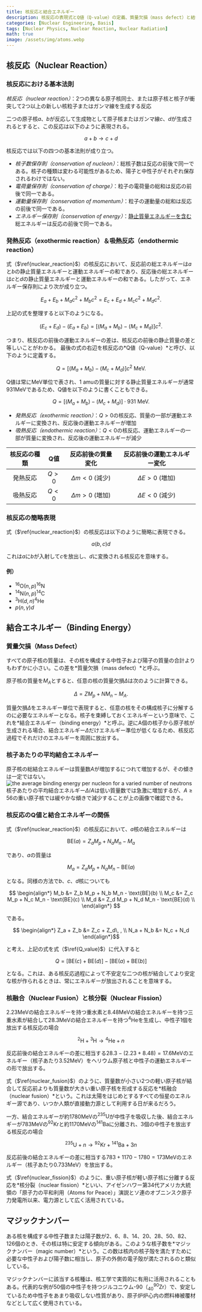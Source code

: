 ```yaml
---
title: 核反応と結合エネルギー
description: 核反応の表現式とQ値（Q-value）の定義、質量欠損（mass defect）と結合エネルギー（binding energy）の概念について学ぶ。
categories: [Nuclear Engineering, Basis]
tags: [Nuclear Physics, Nuclear Reaction, Nuclear Radiation]
math: true
image: /assets/img/atoms.webp
---
```

## 核反応（Nuclear Reaction）
### 核反応における基本法則
*核反応（nuclear reaction）*：2つの異なる原子核同士、または原子核と核子が衝突して2つ以上の新しい核粒子またはガンマ線を生成する反応

二つの原子核$a$、$b$が反応して生成物として原子核またはガンマ線$c$、$d$が生成されるとすると、この反応は以下のように表現される。

$$ a + b \rightarrow c + d \tag{1} \label{nuclear_reaction}$$

核反応では以下の四つの基本法則が成り立つ。

- *核子数保存則（conservation of nucleon）*：総核子数は反応の前後で同一である。核子の種類は変わる可能性があるため、陽子と中性子がそれぞれ保存されるわけではない。
- *電荷量保存則（conservation of charge）*：粒子の電荷量の総和は反応の前後で同一である。
- *運動量保存則（conservation of momentum）*：粒子の運動量の総和は反応の前後で同一である。
- *エネルギー保存則（conservation of energy）*：<u>静止質量エネルギーを含む</u>総エネルギーは反応の前後で同一である。

### 発熱反応（exothermic reaction）＆吸熱反応（endothermic reaction）
式（$\ref{nuclear_reaction}$）の核反応において、反応前の総エネルギーは$a$と$b$の静止質量エネルギーと運動エネルギーの和であり、反応後の総エネルギーは$c$と$d$の静止質量エネルギーと運動エネルギーの和である。したがって、エネルギー保存則により次が成り立つ。

$$ E_a + E_b + M_a c^2 + M_b c^2 = E_c + E_d + M_c c^2 + M_d c^2. $$

上記の式を整理すると以下のようになる。

$$ (E_c + E_d) - (E_a + E_b) = [(M_a + M_b) - (M_c + M_d)]c^2. $$

つまり、核反応の前後の運動エネルギーの差は、核反応の前後の静止質量の差と等しいことがわかる。
最後の式の右辺を核反応の*Q値（Q-value）*と呼び、以下のように定義する。

$$ Q = [(M_a + M_b) - (M_c + M_d)]c^2 \ \text{MeV}.\tag{2} \label{Q_value} $$

Q値は常にMeV単位で表され、1 amuの質量に対する静止質量エネルギーが通常931MeVであるため、Q値を以下のように書くこともできる。

$$ Q = [(M_a + M_b) - (M_c + M_d)]\cdot 931 \ \text{MeV}.\tag{3} $$

- *発熱反応（exothermic reaction）*：$Q>0$の核反応、質量の一部が運動エネルギーに変換され、反応後の運動エネルギーが増加
- *吸熱反応（endothermic reaction）*：$Q<0$の核反応、運動エネルギーの一部が質量に変換され、反応後の運動エネルギーが減少

| 核反応の種類 | Q値 | 反応前後の質量変化 | 反応前後の運動エネルギー変化 |
| :---: | :---: | :---: | :---: |
| 発熱反応 | $Q>0$ | $\Delta m<0$ (減少) | $\Delta E>0$ (増加) |
| 吸熱反応 | $Q<0$ | $\Delta m>0$ (増加) | $\Delta E<0$ (減少) |

### 核反応の簡略表現
式（$\ref{nuclear_reaction}$）の核反応は以下のように簡略に表現できる。

$$ a(b, c)d $$

これは$a$に$b$が入射して$c$を放出し、$d$に変換される核反応を意味する。

#### 例）
- $^{16} \text{O}(n,p)^{16}\text{N}$
- $^{14} \text{N}(n,p)^{14}\text{C}$
- $^{3} \text{H}(d,n)^{4}\text{He}$
- $p(n,\gamma)d$

## 結合エネルギー（Binding Energy）
### 質量欠損（Mass Defect）
すべての原子核の質量は、その核を構成する中性子および陽子の質量の合計よりもわずかに小さい。この差を*質量欠損（mass defect）*と呼ぶ。

原子核の質量を$M_A$とすると、任意の核の質量欠損$\Delta$は次のように計算できる。

$$ \Delta = ZM_p + NM_n - M_A. $$

質量欠損$\Delta$をエネルギー単位で表現すると、任意の核をその構成核子に分解するのに必要なエネルギーとなる。核子を束縛しておくエネルギーという意味で、これを*結合エネルギー（binding energy）*と呼ぶ。逆にA個の核子から原子核が生成される場合、結合エネルギー$\Delta$だけエネルギー準位が低くなるため、核反応過程でそれだけのエネルギーを周囲に放出する。

### 核子あたりの平均結合エネルギー
原子核の総結合エネルギーは質量数$A$が増加するにつれて増加するが、その傾きは一定ではない。  
![the average binding energy per nucleon for a varied number of neutrons](https://upload.wikimedia.org/wikipedia/commons/5/53/Binding_energy_curve_-_common_isotopes.svg)  
核子あたりの平均結合エネルギー$\Delta/A$は低い質量数では急激に増加するが、$A\geq56$の重い原子核では緩やかな傾きで減少することが上の画像で確認できる。

### 核反応のQ値と結合エネルギーの関係
式（$\ref{nuclear_reaction}$）の核反応において、$a$核の結合エネルギーは

$$ \text{BE}(a) = Z_a M_p + N_a M_n - M_a $$

であり、$a$の質量は

$$ M_a = Z_a M_p + N_a M_n - \text{BE}(a) $$

となる。同様の方法で$b$、$c$、$d$核についても

$$ \begin{align*}
M_b &= Z_b M_p + N_b M_n - \text{BE}(b) \\
M_c &= Z_c M_p + N_c M_n - \text{BE}(c) \\
M_d &= Z_d M_p + N_d M_n - \text{BE}(d) \\
\end{align*} $$

である。

$$ \begin{align*}
Z_a + Z_b &= Z_c + Z_d\, , \\
N_a + N_b &= N_c + N_d
\end{align*}$$

と考え、上記の式を式（$\ref{Q_value}$）に代入すると

$$ Q = [\text{BE}(c) + \text{BE}(d)] - [\text{BE}(a) + \text{BE}(b)] $$

となる。これは、ある核反応過程によって不安定な二つの核が結合してより安定な核が作られるときは、常にエネルギーが放出されることを意味する。

### 核融合（Nuclear Fusion）と核分裂（Nuclear Fission）
$2.23\text{MeV}$の結合エネルギーを持つ重水素と$8.48\text{MeV}$の結合エネルギーを持つ三重水素が結合して$28.3\text{MeV}$の結合エネルギーを持つ$^4\text{He}$を生成し、中性子1個を放出する核反応の場合

$$ ^2\text{H} + {^3\text{H}} \rightarrow {^4\text{He}} + n \tag{4} \label{nuclear_fusion}$$

反応前後の結合エネルギーの差に相当する$28.3-(2.23+8.48)=17.6\text{MeV}$のエネルギー（核子あたり$3.52\text{MeV}$）をヘリウム原子核と中性子の運動エネルギーの形で放出する。

式（$\ref{nuclear_fusion}$）のように、質量数が小さい2つの軽い原子核が結合して反応前よりも質量数が大きい重い原子核を形成する反応を*核融合（nuclear fusion）*という。これは太陽をはじめとするすべての恒星のエネルギー源であり、いつか人類が直接動力源として利用する日が来るだろう。

一方、結合エネルギーが約$1780\text{MeV}$の$^{235}\text{U}$が中性子を吸収した後、結合エネルギーが$783\text{MeV}$の$^{92}\text{Kr}$と約$1170\text{MeV}$の$^{141}\text{Ba}$に分離され、3個の中性子を放出する核反応の場合

$$ {^{235}\text{U}} + n \rightarrow {^{92}\text{Kr}} + {^{141}\text{Ba}} + 3n \tag{5} \label{nuclear_fission}$$

反応前後の結合エネルギーの差に相当する$783+1170-1780=173\text{MeV}$のエネルギー（核子あたり$0.733\text{MeV}$）を放出する。

式（$\ref{nuclear_fission}$）のように、重い原子核が軽い原子核に分離する反応を*核分裂（nuclear fission）*といい、アイゼンハワー第34代アメリカ大統領の「原子力の平和利用（Atoms for Peace）」演説とソ連のオブニンスク原子力発電所以来、電力源として広く活用されている。

## マジックナンバー
ある核を構成する中性子数または陽子数が2、6、8、14、20、28、50、82、126個のとき、その核は特に安定する傾向がある。このような核子数を*マジックナンバー（magic number）*という。この数は核内の核子殻を満たすために必要な中性子および陽子数に相当し、原子の外側の電子殻が満たされるのと類似している。

マジックナンバーに該当する核種は、核工学で実質的に有用に活用されることもある。代表的な例が50個の中性子を持つジルコニウム-90（$^{90}_{40} \mathrm{Zr}$）で、安定しているため中性子をあまり吸収しない性質があり、原子炉炉心内の燃料棒被覆材などとして広く使用されている。
